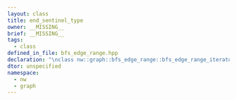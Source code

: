```yaml
---
layout: class
title: end_sentinel_type
owner: __MISSING__
brief: __MISSING__
tags:
  - class
defined_in_file: bfs_edge_range.hpp
declaration: "\nclass nw::graph::bfs_edge_range::bfs_edge_range_iterator::end_sentinel_type;"
dtor: unspecified
namespace:
  - nw
  - graph
---
```

